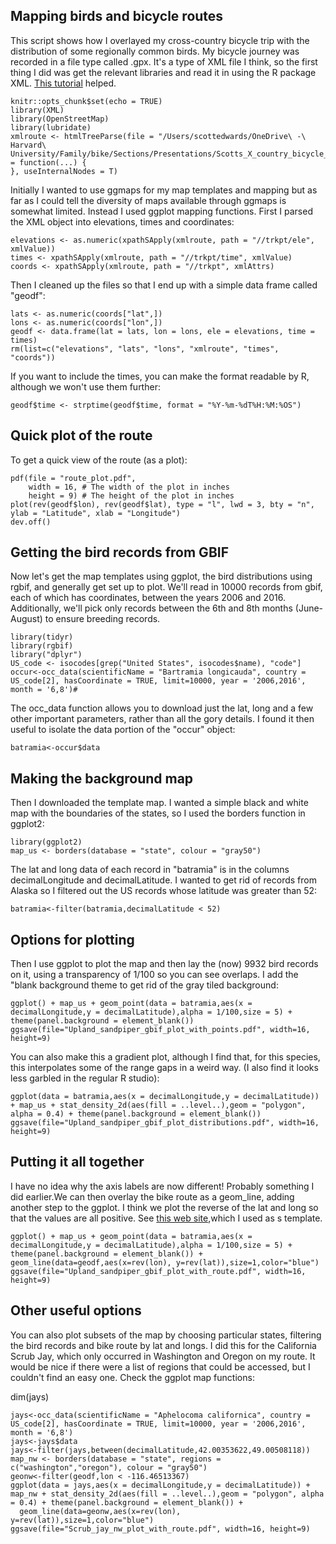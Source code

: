 ## Mapping birds and bicycle routes

This script shows how I overlayed my cross-country bicycle trip with the distribution of some regionally common birds. My bicycle journey was recorded in a file type called .gpx. It's a type of XML file I think, so the first thing I did was get the relevant libraries and read it in using the R package XML. [This tutorial](https://rpubs.com/ials2un/gpx1) helped.
```{r setup, include=FALSE}
knitr::opts_chunk$set(echo = TRUE)
library(XML)
library(OpenStreetMap)
library(lubridate)
xmlroute <- htmlTreeParse(file = "/Users/scottedwards/OneDrive\ -\ Harvard\ University/Family/bike/Sections/Presentations/Scotts_X_country_bicycle_trip_2020_v2.gpx",error = function(...) {
}, useInternalNodes = T)
```

Initially I wanted to use ggmaps for my map templates and mapping but as far as I could tell the diversity of maps available through ggmaps is somewhat limited. Instead I used ggplot mapping functions. First I parsed the XML object into elevations, times and coordinates:

```{r}
elevations <- as.numeric(xpathSApply(xmlroute, path = "//trkpt/ele", xmlValue))
times <- xpathSApply(xmlroute, path = "//trkpt/time", xmlValue)
coords <- xpathSApply(xmlroute, path = "//trkpt", xmlAttrs)
```

Then I cleaned up the files so that I end up with a simple data frame called "geodf":

```{r}
lats <- as.numeric(coords["lat",])
lons <- as.numeric(coords["lon",])
geodf <- data.frame(lat = lats, lon = lons, ele = elevations, time = times)
rm(list=c("elevations", "lats", "lons", "xmlroute", "times", "coords"))
```

If you want to include the times, you can make the format readable by R, although we won't use them further:

```{r}
geodf$time <- strptime(geodf$time, format = "%Y-%m-%dT%H:%M:%OS")
```

## Quick plot of the route
To  get a quick view of the route (as a plot):

```{r}
pdf(file = "route_plot.pdf",
    width = 16, # The width of the plot in inches
    height = 9) # The height of the plot in inches
plot(rev(geodf$lon), rev(geodf$lat), type = "l", lwd = 3, bty = "n", ylab = "Latitude", xlab = "Longitude")
dev.off()
```

## Getting the bird records from GBIF
Now let's get the map templates using ggplot, the bird distributions using rgbif, and generally get set up to plot. We'll read in 10000 records from gbif, each of which has coordinates, between the years 2006 and 2016. Additionally, we'll pick only records between the 6th and 8th months (June-August) to ensure breeding records.

```{r}
library(tidyr)
library(rgbif)
library("dplyr")
US_code <- isocodes[grep("United States", isocodes$name), "code"]
occur<-occ_data(scientificName = "Bartramia longicauda", country = US_code[2], hasCoordinate = TRUE, limit=10000, year = '2006,2016', month = '6,8')#
```

The occ_data function allows you to download just the lat, long and a few other important parameters, rather than all the gory details.
I found it then useful to isolate the data portion of the "occur" object:

```{r}
batramia<-occur$data
```

## Making the background map
Then I downloaded the template map. I wanted a simple black and white map with the boundaries of the states, so I used the borders function in ggplot2:

```{r}
library(ggplot2)
map_us <- borders(database = "state", colour = "gray50")
```

The lat and long data of each record in "batramia" is in the columns decimalLongitude and decimalLatitude. I wanted to get rid of records from Alaska so I filtered out the US records whose latitude was greater than 52:

```{r}
batramia<-filter(batramia,decimalLatitude < 52)
```

## Options for plotting
Then I use ggplot to plot the map and then lay the (now) 9932 bird records on it, using a transparency of 1/100 so you can see overlaps. I add the "blank background theme to get rid of the gray tiled background:
```{r}
ggplot() + map_us + geom_point(data = batramia,aes(x = decimalLongitude,y = decimalLatitude),alpha = 1/100,size = 5) + theme(panel.background = element_blank())
ggsave(file="Upland_sandpiper_gbif_plot_with_points.pdf", width=16, height=9)
```

You can also make this a gradient plot, although I find that, for this species, this interpolates some of the range gaps in a weird way. (I also find it looks less garbled in the regular R studio):

```{r}
ggplot(data = batramia,aes(x = decimalLongitude,y = decimalLatitude)) + map_us + stat_density_2d(aes(fill = ..level..),geom = "polygon", alpha = 0.4) + theme(panel.background = element_blank())
ggsave(file="Upland_sandpiper_gbif_plot_distributions.pdf", width=16, height=9)
```
## Putting it all together
I have no idea why the axis labels are now different! Probably something I did earlier.We can then overlay the bike route as a geom_line, adding another step to the ggplot. I think we plot the reverse of the lat and long so that the values are all positive. See [this web site](https://rpubs.com/ials2un/gpx1),which I used as s template.

```{r}
ggplot() + map_us + geom_point(data = batramia,aes(x = decimalLongitude,y = decimalLatitude),alpha = 1/100,size = 5) + theme(panel.background = element_blank()) +
geom_line(data=geodf,aes(x=rev(lon), y=rev(lat)),size=1,color="blue")
ggsave(file="Upland_sandpiper_gbif_plot_with_route.pdf", width=16, height=9)
```

## Other useful options
You can also plot subsets of the map by choosing particular states, filtering the bird records and bike route by lat and longs. I did this for the California Scrub Jay, which only occurred in Washington and Oregon on my route. It would be nice if there were a list of regions that could be accessed, but I couldn't find an easy one. Check the ggplot map functions:

dim(jays)
```{r}
jays<-occ_data(scientificName = "Aphelocoma californica", country = US_code[2], hasCoordinate = TRUE, limit=10000, year = '2006,2016', month = '6,8')
jays<-jays$data
jays<-filter(jays,between(decimalLatitude,42.00353622,49.00508118))
map_nw <- borders(database = "state", regions = c("washington","oregon"), colour = "gray50")
geonw<-filter(geodf,lon < -116.46513367)
ggplot(data = jays,aes(x = decimalLongitude,y = decimalLatitude)) + map_nw + stat_density_2d(aes(fill = ..level..),geom = "polygon", alpha = 0.4) + theme(panel.background = element_blank()) + 
  geom_line(data=geonw,aes(x=rev(lon), y=rev(lat)),size=1,color="blue")
ggsave(file="Scrub_jay_nw_plot_with_route.pdf", width=16, height=9)
```
